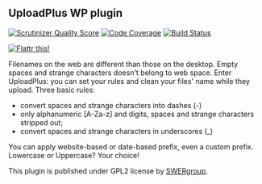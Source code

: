 ## UploadPlus WP plugin

[![Scrutinizer Quality Score](https://scrutinizer-ci.com/g/swergroup/uploadplus/badges/quality-score.png?s=9b9f95dbaf92a518b0f500fff4e988ef4c764c9b)](https://scrutinizer-ci.com/g/swergroup/uploadplus/) [![Code Coverage](https://scrutinizer-ci.com/g/swergroup/uploadplus/badges/coverage.png?s=16f94a365b8ab57ca46cad0150f3095ff7483556)](https://scrutinizer-ci.com/g/swergroup/uploadplus/) [![Build Status](https://travis-ci.org/swergroup/uploadplus.png?branch=master)](https://travis-ci.org/swergroup/uploadplus)

[![Flattr this!](https://api.flattr.com/button/flattr-badge-large.png)](https://flattr.com/submit/auto?user_id=swergroup&url=http://wordpress.org/plugins/uploadplus/&title=UploadPlus%20WP%20plugin)

Filenames on the web are different than those on the desktop. Empty spaces and strange characters doesn't belong to web space.
Enter UploadPlus: you can set your rules and clean your files' name while they upload. Three basic rules:

* convert spaces and strange characters into dashes (-)
* only alphanumeric [A-Za-z] and digits, spaces and strange characters stripped out;
* convert spaces and strange characters in underscores (_)

You can apply website-based or date-based prefix, even a custom prefix. Lowercase or Uppercase? Your choice! 

This plugin is published under GPL2 license by [SWERgroup](http://swergroup.com/sviluppo/siti-internet-torino/). 
